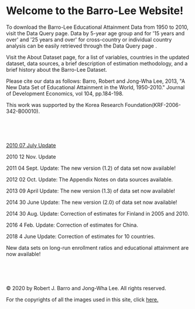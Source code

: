 ﻿# Welcome to the Barro-Lee Website!

To download the Barro-Lee Educational Attainment Data from 1950 to 2010, visit the Data Query page. Data by 5-year age group and for '15 years and over' and '25 years and over' for cross-country or individual country analysis can be easily retrieved through the Data Query page .

Visit the About Dataset page, for a list of variables, countries in the updated dataset, data sources, a brief description of estimation methodology, and a brief history about the Barro-Lee Dataset.

Please cite our data as follows: Barro, Robert and Jong-Wha Lee, 2013, "A New Data Set of Educational Attainment in the World, 1950-2010." Journal of Development Economics, vol 104, pp.184-198.

This work was supported by the Korea Research Foundation(KRF-2006-342-B00010).

<p>&nbsp;</p>
<p>&nbsp;</p>

[2010 07 July Update](https://github.com/barrolee/BarroLeeDataSet/blob/master/UpdateNote/2010July)

2010 12 Nov. Update

2011 04 Sept. Update: The new version (1.2) of data set now available!

2012 02 Oct. Update: The Appendix Notes on data sources available.

2013 09 April Update: The new version (1.3) of data set now available!

2014 30 June Update: The new version (2.0) of data set now available!

2014 30 Aug. Update: Correction of estimates for Finland in 2005 and 2010.

2016 4 Feb. Update: Correction of estimates for China.

2018 4 June Update: Correction of estimates for 10 countries. 


New data sets on long-run enrollment ratios and educational attainment are now available!

<p>&nbsp;</p>
<p>&nbsp;</p>

© 2020 by Robert J. Barro and Jong-Wha Lee. All rights reserved.

For the copyrights of all the images used in this site, click [here.](http://www.barrolee.com/picright)
